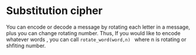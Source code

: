 Substitution cipher
===================
You can encode or decode a message by rotating 
each letter in a message, plus you can change rotating number.
Thus, If you would like to encode whatever words , you can call <code>rotate_word(word,n) </code>
where n is rotating or shfiting number.



